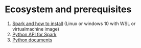 # Ecosystem and prerequisites

1. [Spark and how to install](Spark/) (Linux or windows 10 with WSL or virtualmachine image)
2. [Python API for Spark](http://spark.apache.org/docs/latest/api/python/)
3. [Python documents](https://docs.python.org/3/)